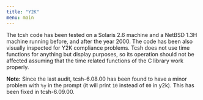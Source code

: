 ```yaml
---
title: "Y2K"
menu: main
---
```


The tcsh code has been tested on a Solaris 2.6 machine and a NetBSD 1.3H
machine running before, and after the year 2000. The code has been also
visually inspected for Y2K compliance problems. Tcsh does not use time
functions for anything but display purposes, so its operation should not
be affected assuming that the time related functions of the C library
work properly.

**Note:** Since the last audit, tcsh-6.08.00 has been found to have a
minor problem with `%y` in the prompt (it will print `10` instead of
`00` in y2k). This has been fixed in tcsh-6.09.00.
